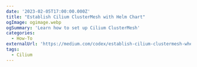 ```yaml
---
date: '2023-02-05T17:00:00.000Z'
title: "Establish Cilium ClusterMesh with Helm Chart"
ogImage: ogimage.webp
ogSummary: 'Learn how to set up Cilium ClusterMesh'
categories:
  - How-To
externalUrl: 'https://medium.com/codex/establish-cilium-clustermesh-whelm-chart-11b08b0c995c'
tags:
  - Cilium
---
```

